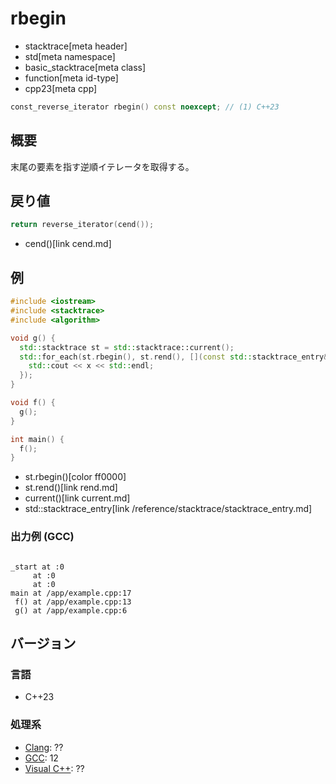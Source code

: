 # rbegin
* stacktrace[meta header]
* std[meta namespace]
* basic_stacktrace[meta class]
* function[meta id-type]
* cpp23[meta cpp]

```cpp
const_reverse_iterator rbegin() const noexcept; // (1) C++23
```

## 概要
末尾の要素を指す逆順イテレータを取得する。


## 戻り値
```cpp
return reverse_iterator(cend());
```
* cend()[link cend.md]


## 例
```cpp example
#include <iostream>
#include <stacktrace>
#include <algorithm>

void g() {
  std::stacktrace st = std::stacktrace::current();
  std::for_each(st.rbegin(), st.rend(), [](const std::stacktrace_entry& x) {
    std::cout << x << std::endl;
  });
}

void f() {
  g();
}

int main() {
  f();
}
```
* st.rbegin()[color ff0000]
* st.rend()[link rend.md]
* current()[link current.md]
* std::stacktrace_entry[link /reference/stacktrace/stacktrace_entry.md]

### 出力例 (GCC)
```

_start at :0
     at :0
     at :0
main at /app/example.cpp:17
 f() at /app/example.cpp:13
 g() at /app/example.cpp:6
```


## バージョン
### 言語
- C++23

### 処理系
- [Clang](/implementation.md#clang): ??
- [GCC](/implementation.md#gcc): 12
- [Visual C++](/implementation.md#visual_cpp): ??
